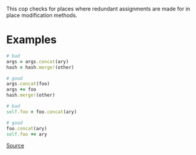 
This cop checks for places where redundant assignments are made for in place
modification methods.

# Examples

```ruby
# bad
args = args.concat(ary)
hash = hash.merge!(other)

# good
args.concat(foo)
args += foo
hash.merge!(other)

# bad
self.foo = foo.concat(ary)

# good
foo.concat(ary)
self.foo += ary
```

[Source](http://www.rubydoc.info/gems/rubocop/RuboCop/Cop/Style/RedundantSelfAssignment)